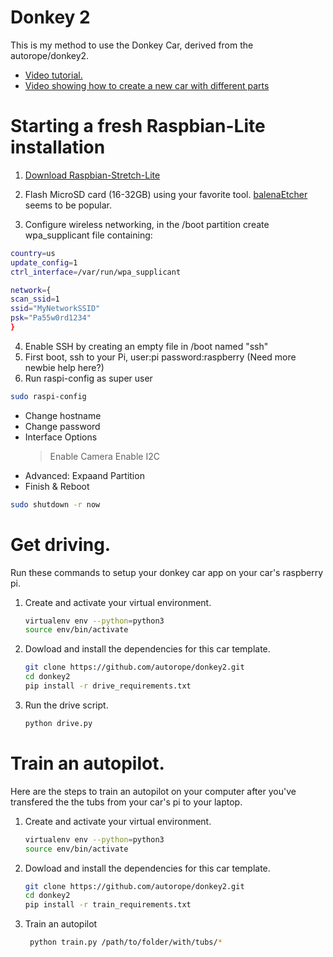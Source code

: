 # Donkey 2

This is my method to use the Donkey Car, derived from the autorope/donkey2. 

* [Video tutorial.](https://www.youtube.com/watch?v=NGTbzfx7aL4&feature=youtu.be)
* [Video showing how to create a new car with different parts](https://www.youtube.com/watch?v=xqASPxPpkw0&t=91s)

# Starting a fresh Raspbian-Lite installation

1. [Download Raspbian-Stretch-Lite](https://www.raspberrypi.org/downloads/raspbian/)

2. Flash MicroSD card (16-32GB) using your favorite tool.  [balenaEtcher](https://www.balena.io/etcher/) seems to be popular.
3. Configure wireless networking, in the /boot partition create wpa_supplicant file containing:
 ```bash
 country=us
 update_config=1
 ctrl_interface=/var/run/wpa_supplicant

 network={
 scan_ssid=1
 ssid="MyNetworkSSID"
 psk="Pa55w0rd1234"
 }
 ```
4.  Enable SSH by creating an empty file in /boot named "ssh"
5. First boot, ssh to your Pi, user:pi password:raspberry  (Need more newbie help here?)
6. Run raspi-config as super user
```bash 
sudo raspi-config
```
* Change hostname
* Change password
* Interface Options
  > Enable Camera
  > Enable I2C
* Advanced: Expaand Partition
* Finish & Reboot
```bash
sudo shutdown -r now
```
# Get driving.

Run these commands to setup your donkey car app on your car's raspberry pi.

1. Create and activate your virtual environment.
   ```bash
   virtualenv env --python=python3
   source env/bin/activate
   ```

2. Dowload and install the dependencies for this car template.
   ```bash
   git clone https://github.com/autorope/donkey2.git
   cd donkey2
   pip install -r drive_requirements.txt
   ```
   
3. Run the drive script.
   ```bash 
   python drive.py
   ```


# Train an autopilot.

Here are the steps to train an autopilot on your computer after you've transfered the
the tubs from your car's pi to your laptop. 


1. Create and activate your virtual environment.
   ```bash
   virtualenv env --python=python3
   source env/bin/activate
   ```

2. Dowload and install the dependencies for this car template.
   ```bash
   git clone https://github.com/autorope/donkey2.git
   cd donkey2
   pip install -r train_requirements.txt
   ```

3. Train an autopilot
   ```bash
    python train.py /path/to/folder/with/tubs/*
    ```
